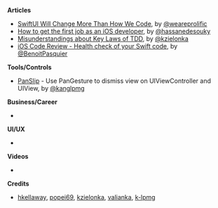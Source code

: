 **Articles**

* [SwiftUI Will Change More Than How We Code](https://www.prolificinteractive.com/2019/06/07/swiftui-will-change-more-than-how-we-code/), by [@weareprolific](https://twitter.com/weareprolific)
* [How to get the first job as an iOS developer](https://medium.com/flawless-app-stories/14-resources-to-help-you-get-your-ios-engineering-job-1cca22cedafe), by [@hassanedesouky](https://twitter.com/hassanedesouky)
* [Misunderstandings about Key Laws of TDD](https://www.thedroidsonroids.com/blog/key-laws-of-tdd), by [@kzielonka](https://twitter.com/kzielonka)
* [iOS Code Review - Health check of your Swift code](https://benoitpasquier.com/code-review-health-check-of-swift-code/), by [@BenoitPasquier](https://twitter.com/benoitpasquier_)

**Tools/Controls**

* [PanSlip](https://github.com/k-lpmg/PanSlip) - Use PanGesture to dismiss view on UIViewController and UIView, by [@kanglpmg](https://twitter.com/kanglpmg)

**Business/Career**

* 

**UI/UX**

* 

**Videos**

* 

**Credits**

* [hkellaway](https://github.com/hkellaway), [popei69](https://github.com/popei69), [kzielonka](https://github.com/kzielonka), [valianka](https://github.com/valianka), [k-lpmg](https://github.com/k-lpmg)
